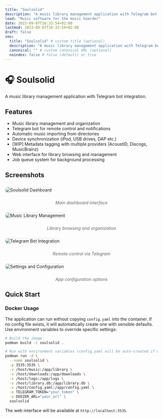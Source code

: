 ```yaml
---
title: "Soulsolid"
description: "A music library management application with Telegram bot integration"
lead: "Music software for the music hoarder"
date: 2023-09-07T16:33:54+02:00
lastmod: 2023-09-07T16:33:54+02:00
draft: false
seo:
  title: "Soulsolid" # custom title (optional)
  description: "A music library management application with Telegram bot integration" # custom description (recommended)
  canonical: "" # custom canonical URL (optional)
  noindex: false # false (default) or true
---
```


# 🎧 Soulsolid

A music library management application with Telegram bot integration.

## Features

- Music library management and organization
- Telegram bot for remote control and notifications
- Automatic music importing from directories
- Device synchronization (iPod, USB drives, DAP etc.)
- [WIP] Metadata tagging with multiple providers (AcoustID, Discogs, MusicBrainz)
- Web interface for library browsing and management
- Job queue system for background processing

## Screenshots

<img src="/app-dashboard.png" alt="Soulsolid Dashboard" style="max-width: 100%; height: auto; border: 1px solid #ddd; border-radius: 8px; margin: 10px 0;">
<p style="text-align: center; font-style: italic; color: #666;">Main dashboard interface</p>

<img src="/app-library.png" alt="Music Library Management" style="max-width: 100%; height: auto; border: 1px solid #ddd; border-radius: 8px; margin: 10px 0;">
<p style="text-align: center; font-style: italic; color: #666;">Library browsing and organization</p>

<img src="/app-telegram.png" alt="Telegram Bot Integration" style="max-width: 100%; height: auto; border: 1px solid #ddd; border-radius: 8px; margin: 10px 0;">
<p style="text-align: center; font-style: italic; color: #666;">Remote control via Telegram</p>

<img src="/app-settings.png" alt="Settings and Configuration" style="max-width: 100%; height: auto; border: 1px solid #ddd; border-radius: 8px; margin: 10px 0;">
<p style="text-align: center; font-style: italic; color: #666;">App configuration options</p>

## Quick Start

### Docker Usage

The application can run without copying `config.yaml` into the container. If no config file exists, it will automatically create one with sensible defaults. Use environment variables to override specific settings:

```bash
# Build the image
podman build -t soulsolid .

# Run with environment variables (config.yaml will be auto-created if missing)
podman run -d \
  --name soulsolid \
  -p 3535:3535 \
  -v /host/music:/app/library \
  -v /host/downloads:/app/downloads \
  -v /host/logs:/app/logs \
  -v /host/library.db:/app/library.db \
  -v /host/config.yaml:/app/config.yaml \
  -e TELEGRAM_TOKEN="your_token" \
  -e DEEZER_ARL="your_arl" \
  soulsolid
```

The web interface will be available at `http://localhost:3535`.
